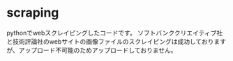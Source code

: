# scraping
pythonでwebスクレイピングしたコードです。
ソフトバンククリエイティブ社と技術評論社のwebサイトの画像ファイルのスクレイピングは成功しておりますが、アップロード不可能のためアップロードしておりません。
